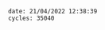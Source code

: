 

                date: 21/04/2022 12:38:39
                cycles: 35040

                         